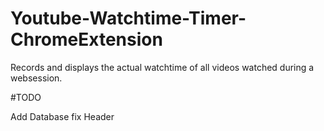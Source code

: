 # Youtube-Watchtime-Timer-ChromeExtension
Records and displays the actual watchtime of all videos watched during a websession. 

#TODO

Add Database
fix Header
